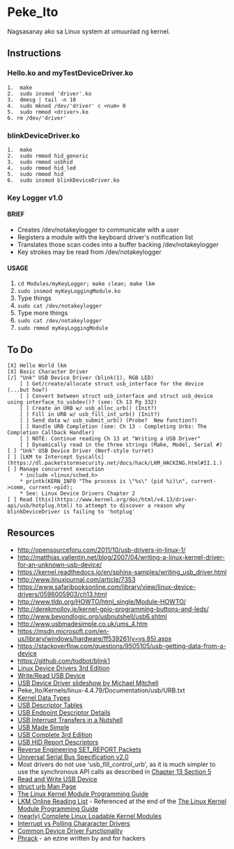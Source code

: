 # Peke_Ito
Nagsasanay ako sa Linux system at umuunlad ng kernel.

## Instructions
### Hello.ko and myTestDeviceDriver.ko
    1.  make
    2.  sudo insmod 'driver'.ko
    3.  dmesg | tail -n 10
    4.  sudo mknod /dev/'driver' c <num> 0
    5.  sudo rmmod <driver>.ko
    6. rm /dev/'driver'
### blinkDeviceDriver.ko
    1.  make
    2.  sudo rmmod hid_generic
    3.  sudo rmmod usbhid
    4.  sudo rmmod hid_led
    5.  sudo rmmod hid
    6.  sudo insmod blinkDeviceDriver.ko
### Key Logger v1.0
#### BRIEF

- Creates /dev/notakeylogger to communicate with a user
- Registers a module with the keyboard driver's notification list
- Translates those scan codes into a buffer backing /dev/notakeylogger
- Key strokes may be read from /dev/notakeylogger

#### USAGE

1. ```cd Modules/myKeyLogger; make clean; make lkm```
2. ```sudo insmod myKeyLoggingModule.ko```
3. Type things
4. ```sudo cat /dev/notakeylogger```
5. Type more things
6. ```sudo cat /dev/notakeylogger```
7. ```sudo rmmod myKeyLoggingModule```

## To Do
    [X] Hello World lkm
    [X] Basic Character Driver
    [/] "Unk" USB Device Driver (blink(1), RGB LED)
        [ ] Get/create/allocate struct usb_interface for the device (...but how?)
        [ ] Convert between struct usb_interface and struct usb_device using interface_to_usbdev()? (see: Ch 13 Pg 332)
        [ ] Create an URB w/ usb_alloc_urb() (Init?)
        [ ] Fill in URB w/ usb_fill_int_urb() (Init?)
        [ ] Send data w/ usb_submit_urb() (Probe?  New function?)
        [ ] Handle URB Completion (see: Ch 13 - Completing Urbs: The Completion Callback Handler)
        [ ] NOTE: Continue reading Ch 13 at "Writing a USB Driver"
        [ ] Dynamically read in the three strings (Make, Model, Serial #)
    [ ] "Unk" USB Device Driver (Nerf-style turret)
    [ ] [LKM to Intercept Syscalls](https://dl.packetstormsecurity.net/docs/hack/LKM_HACKING.html#II.1.)
    [ ] Manage concurrent execution
        * include <linux/sched.h>
        * printk(KERN_INFO "The process is \"%s\" (pid %i)\n", current->comm, current->pid);
        * See: Linux Device Drivers Chapter 2
    [ ] Read [this](https://www.kernel.org/doc/html/v4.13/driver-api/usb/hotplug.html) to attempt to discover a reason why blinkDeviceDriver is failing to 'hotplug'

## Resources
* http://opensourceforu.com/2011/10/usb-drivers-in-linux-1/
* http://matthias.vallentin.net/blog/2007/04/writing-a-linux-kernel-driver-for-an-unknown-usb-device/
* https://kernel.readthedocs.io/en/sphinx-samples/writing_usb_driver.html
* http://www.linuxjournal.com/article/7353
* https://www.safaribooksonline.com/library/view/linux-device-drivers/0596005903/ch13.html
* http://www.tldp.org/HOWTO/html_single/Module-HOWTO/
* http://derekmolloy.ie/kernel-gpio-programming-buttons-and-leds/
* http://www.beyondlogic.org/usbnutshell/usb6.shtml
* http://www.usbmadesimple.co.uk/ums_4.htm
* https://msdn.microsoft.com/en-us/library/windows/hardware/ff539261(v=vs.85).aspx
* https://stackoverflow.com/questions/9505105/usb-getting-data-from-a-device
* https://github.com/todbot/blink1
* [Linux Device Drivers 3rd Edition](http://www.free-electrons.com/doc/books/ldd3.pdf)
* [Write/Read USB Device](http://opensourceforu.com/2011/12/data-transfers-to-from-usb-devices/)
* [USB Device Driver slideshow by Michael Mitchell](ww2.cs.fsu.edu/~stanovic/teaching/ldd_summer_2014/notes/usb/usb_drivers.ppt)
* Peke_Ito/Kernels/linux-4.4.79/Documentation/usb/URB.txt
* [Kernel Data Types](http://ww2.cs.fsu.edu/~stanovic/teaching/ldd_summer_2014/notes/lecture_data_types.ppt)
* [USB Descriptor Tables](http://www.beyondlogic.org/usbnutshell/usb5.shtml)
* [USB Endpoint Descriptor Details](https://www.keil.com/pack/doc/mw/USB/html/_u_s_b__endpoint__descriptor.html)
* [USB Interrupt Transfers in a Nutshell](http://www.beyondlogic.org/usbnutshell/usb4.shtml#Interrupt)
* [USB Made Simple](http://www.usbmadesimple.co.uk/ums_4.htm)
* [USB Complete 3rd Edition](http://s.eeweb.com/members/mark_harrington/answers/1333179451-USB_Complete_3rdEdition.pdf)
* [USB HID Report Descriptors](http://eleccelerator.com/tutorial-about-usb-hid-report-descriptors/)
* [Reverse Engineering SET_REPORT Packets](https://hackaday.io/project/5301/logs)
* [Universal Serial Bus Specification v2.0](sdphca.ucsd.edu/lab_equip_manuals/usb_20.pdf)
* Most drivers do not use 'usb_fill_control_urb', as it is much simpler to use the synchronous API calls as described in [Chapter 13 Section 5](http://www.makelinux.net/ldd3/chp-13-sect-5#chp-13-sect-5)
* [Read and Write USB Device](https://sysplay.in/blog/tag/usb-data-transfer/)
* [struct urb Man Page](https://www.systutorials.com/docs/linux/man/9-struct_urb/)
* [The Linux Kernel Module Programming Guide](http://www.tldp.org/LDP/lkmpg/2.6/html/lkmpg.html)
* [LKM Online Reading List](http://www.dit.upm.es//~jmseyas/linux/kernel/hackers-docs.html) - Referenced at the end of the [The Linux Kernel Module Programming Guide](http://www.tldp.org/LDP/lkmpg/2.6/html/lkmpg.html)
* [(nearly) Complete Linux Loadable Kernel Modules](https://dl.packetstormsecurity.net/docs/hack/LKM_HACKING.html)
* [Interrupt vs Polling Chararacter Drivers](http://en.tldp.org/LDP/khg/HyperNews/get/devices/char.html)
* [Common Device Driver Functionality](http://en.tldp.org/LDP/khg/HyperNews/get/devices/reference.html)
* [Phrack](http://www.phrack.org/) - an ezine written by and for hackers 
